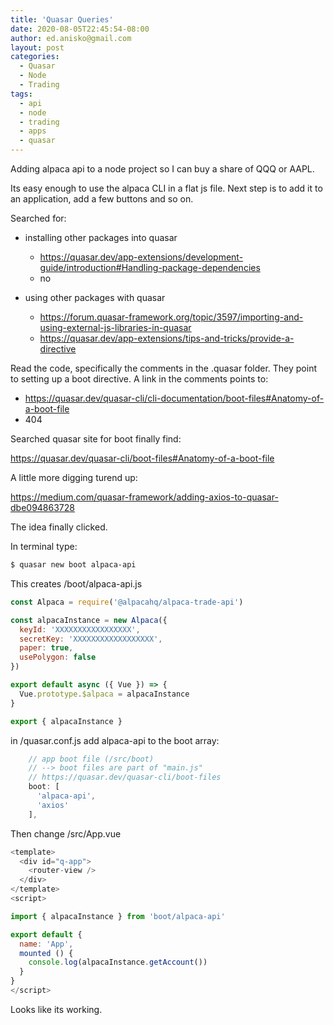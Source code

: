 ```yaml
---
title: 'Quasar Queries'
date: 2020-08-05T22:45:54-08:00
author: ed.anisko@gmail.com
layout: post
categories:
  - Quasar
  - Node
  - Trading
tags:
  - api 
  - node 
  - trading
  - apps 
  - quasar    
---
```

Adding alpaca api to a node project so I can buy a share of QQQ or AAPL. 

Its easy enough to use the alpaca CLI in a flat js file.  Next step is to add it to an application, add a few buttons and so on. 

<!--more-->

Searched for:
- installing other packages into quasar
  - https://quasar.dev/app-extensions/development-guide/introduction#Handling-package-dependencies
  - no

- using other packages with quasar
  - https://forum.quasar-framework.org/topic/3597/importing-and-using-external-js-libraries-in-quasar
  - https://quasar.dev/app-extensions/tips-and-tricks/provide-a-directive

Read the code, specifically the comments in the .quasar folder.  They point to setting up a boot directive.   A link in the comments points to:
- https://quasar.dev/quasar-cli/cli-documentation/boot-files#Anatomy-of-a-boot-file
- 404

Searched quasar site for boot finally find:

https://quasar.dev/quasar-cli/boot-files#Anatomy-of-a-boot-file

A little more digging turend up:

https://medium.com/quasar-framework/adding-axios-to-quasar-dbe094863728

The idea finally clicked.

In terminal type:

```sh
$ quasar new boot alpaca-api      
```

This creates /boot/alpaca-api.js

```js
const Alpaca = require('@alpacahq/alpaca-trade-api')

const alpacaInstance = new Alpaca({
  keyId: 'XXXXXXXXXXXXXXXXX',
  secretKey: 'XXXXXXXXXXXXXXXXXX',
  paper: true,
  usePolygon: false
})

export default async ({ Vue }) => {
  Vue.prototype.$alpaca = alpacaInstance
}

export { alpacaInstance }

```

in /quasar.conf.js add alpaca-api to the boot array:
```js
    // app boot file (/src/boot)
    // --> boot files are part of "main.js"
    // https://quasar.dev/quasar-cli/boot-files
    boot: [
      'alpaca-api',
      'axios'
    ],

```


Then change /src/App.vue
```js
<template>
  <div id="q-app">
    <router-view />
  </div>
</template>
<script>

import { alpacaInstance } from 'boot/alpaca-api'

export default {
  name: 'App',
  mounted () {
    console.log(alpacaInstance.getAccount())
  }
}
</script>
```



Looks like its working.

